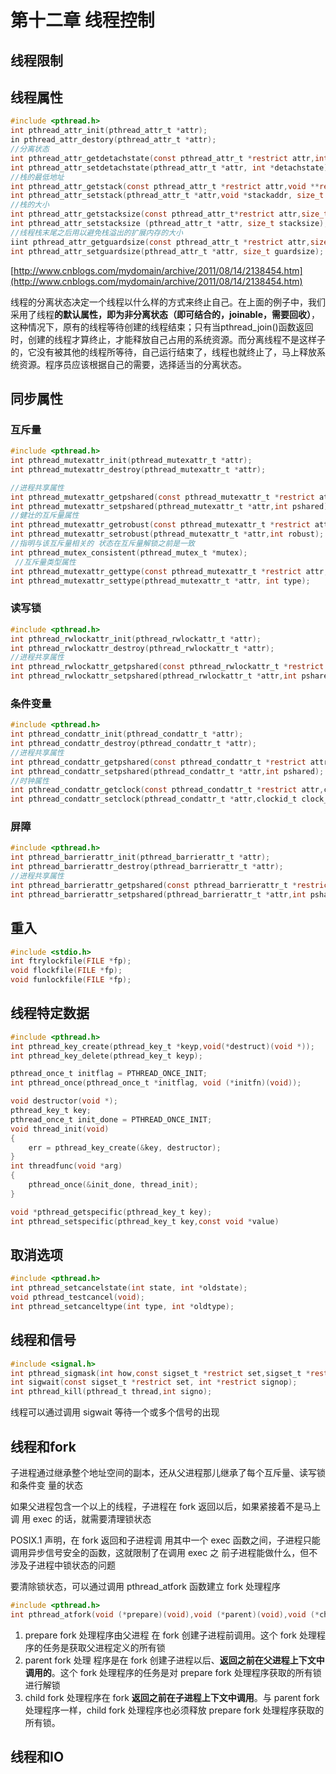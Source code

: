 # 第十二章 线程控制

## 线程限制

## 线程属性

```c
#include <pthread.h>
int pthread_attr_init(pthread_attr_t *attr);
in pthread_attr_destory(pthread_attr_t *attr);
//分离状态
int pthread_attr_getdetachstate(const pthread_attr_t *restrict attr,int *detachstate);
int pthread_attr_setdetachstate(pthread_attr_t *attr, int *detachstate);
//栈的最低地址
int pthread_attr_getstack(const pthread_attr_t *restrict attr,void **restrict stackaddr,size_t *restrict stacksize);
int pthread_attr_setstack(pthread_attr_t *attr,void *stackaddr, size_t stacksize);
//栈的大小
int pthread_attr_getstacksize(const pthread_attr_t*restrict attr,size_t *restrict stacksize);
int pthread_attr_setstacksize (pthread_attr_t *attr, size_t stacksize);
//线程栈末尾之后用以避免栈溢出的扩展内存的大小
iint pthread_attr_getguardsize(const pthread_attr_t *restrict attr,size_t *restrict guardsize);
int pthread_attr_setguardsize(pthread_attr_t *attr, size_t guardsize);
```

[http://www.cnblogs.com/mydomain/archive/2011/08/14/2138454.htm](http://www.cnblogs.com/mydomain/archive/2011/08/14/2138454.htm)

线程的分离状态决定一个线程以什么样的方式来终止自己。在上面的例子中，我们采用了线程**的默认属性，即为非分离状态（即可结合的，joinable，需要回收）**，这种情况下，原有的线程等待创建的线程结束；只有当pthread_join()函数返回时，创建的线程才算终止，才能释放自己占用的系统资源。而分离线程不是这样子的，它没有被其他的线程所等待，自己运行结束了，线程也就终止了，马上释放系统资源。程序员应该根据自己的需要，选择适当的分离状态。

## 同步属性

### 互斥量

```c
#include <pthread.h>
int pthread_mutexattr_init(pthread_mutexattr_t *attr);
int pthread_mutexattr_destroy(pthread_mutexattr_t *attr);

//进程共享属性
int pthread_mutexattr_getpshared(const pthread_mutexattr_t *restrict attr,int *restrict pshared);
int pthread_mutexattr_setpshared(pthread_mutexattr_t *attr,int pshared);
//健壮的互斥量属性
int pthread_mutexattr_getrobust(const pthread_mutexattr_t *restrict attr,int *restrict robust);
int pthread_mutexattr_setrobust(pthread_mutexattr_t *attr,int robust);
//指明与该互斥量相关的 状态在互斥量解锁之前是一致                             
int pthread_mutex_consistent(pthread_mutex_t *mutex);
 //互斥量类型属性                                
int pthread_mutexattr_gettype(const pthread_mutexattr_t *restrict attr, int *restrict type);
int pthread_mutexattr_settype(pthread_mutexattr_t *attr, int type);
```

### 读写锁

```c
#include <pthread.h>
int pthread_rwlockattr_init(pthread_rwlockattr_t *attr);
int pthread_rwlockattr_destroy(pthread_rwlockattr_t *attr);
//进程共享属性
int pthread_rwlockattr_getpshared(const pthread_rwlockattr_t *restrict attr,int *restrict pshared);
int pthread_rwlockattr_setpshared(pthread_rwlockattr_t *attr,int pshared);
```

### 条件变量

```c
#include <pthread.h>
int pthread_condattr_init(pthread_condattr_t *attr);
int pthread_condattr_destroy(pthread_condattr_t *attr);
//进程共享属性
int pthread_condattr_getpshared(const pthread_condattr_t *restrict attr,int *restrict pshared);
int pthread_condattr_setpshared(pthread_condattr_t *attr,int pshared);
//时钟属性
int pthread_condattr_getclock(const pthread_condattr_t *restrict attr,clockid_t *restrict clock_id);
int pthread_condattr_setclock(pthread_condattr_t *attr,clockid_t clock_id);
```

### 屏障

```c
#include <pthread.h>
int pthread_barrierattr_init(pthread_barrierattr_t *attr);
int pthread_barrierattr_destroy(pthread_barrierattr_t *attr);
//进程共享属性
int pthread_barrierattr_getpshared(const pthread_barrierattr_t *restrict attr,int *restrict pshared);
int pthread_barrierattr_setpshared(pthread_barrierattr_t *attr,int pshared);

```

## 重入

```c
#include <stdio.h>
int ftrylockfile(FILE *fp);
void flockfile(FILE *fp);
void funlockfile(FILE *fp);
```

## 线程特定数据

```c
#include <pthread.h>
int pthread_key_create(pthread_key_t *keyp,void(*destruct)(void *));
int pthread_key_delete(pthread_key_t keyp);

pthread_once_t initflag = PTHREAD_ONCE_INIT;
int pthread_once(pthread_once_t *initflag, void (*initfn)(void));

void destructor(void *);
pthread_key_t key;
pthread_once_t init_done = PTHREAD_ONCE_INIT;
void thread_init(void)
{
    err = pthread_key_create(&key, destructor);
}
int threadfunc(void *arg)
{
    pthread_once(&init_done, thread_init);
}

void *pthread_getspecific(pthread_key_t key);
int pthread_setspecific(pthread_key_t key,const void *value)
```

## 取消选项

```c
#include <pthread.h>
int pthread_setcancelstate(int state, int *oldstate);
void pthread_testcancel(void);
int pthread_setcanceltype(int type, int *oldtype);
```

## 线程和信号

```c
#include <signal.h>
int pthread_sigmask(int how,const sigset_t *restrict set,sigset_t *restrict oset);
int sigwait(const sigset_t *restrict set, int *restrict signop);
int pthread_kill(pthread_t thread,int signo);
```

线程可以通过调用 sigwait 等待一个或多个信号的出现

## 线程和fork

子进程通过继承整个地址空间的副本，还从父进程那儿继承了每个互斥量、读写锁和条件变 量的状态

如果父进程包含一个以上的线程，子进程在 fork 返回以后，如果紧接着不是马上调 用 exec 的话，就需要清理锁状态

POSIX.1 声明，在 fork 返回和子进程调 用其中一个 exec 函数之间，子进程只能调用异步信号安全的函数，这就限制了在调用 exec 之 前子进程能做什么，但不涉及子进程中锁状态的问题

要清除锁状态，可以通过调用 pthread_atfork 函数建立 fork 处理程序

```c
#include <pthread.h>
int pthread_atfork(void (*prepare)(void),void (*parent)(void),void (*child)(void));
```

1. prepare fork 处理程序由父进程 在 fork 创建子进程前调用。这个 fork 处理程序的任务是获取父进程定义的所有锁
2. parent fork 处理 程序是在 fork 创建子进程以后、**返回之前在父进程上下文中调用的**。这个 fork 处理程序的任务是对 prepare fork 处理程序获取的所有锁进行解锁
3. child fork 处理程序在 fork **返回之前在子进程上下文中调用**。与 parent fork 处理程序一样，child fork 处理程序也必须释放 prepare fork 处理程序获取的所有锁。

## 线程和IO

